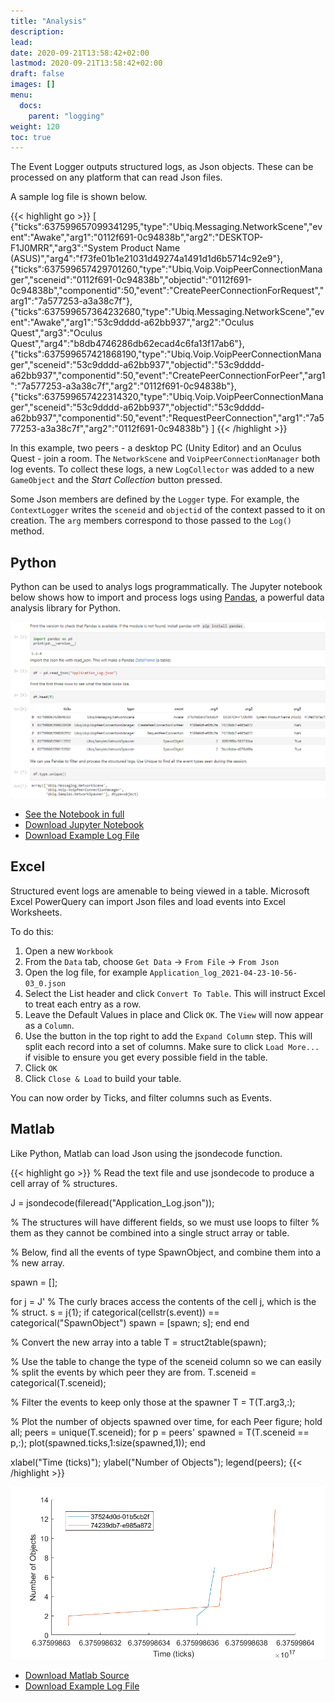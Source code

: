 ```yaml
---
title: "Analysis"
description: 
lead: 
date: 2020-09-21T13:58:42+02:00
lastmod: 2020-09-21T13:58:42+02:00
draft: false
images: []
menu:
  docs:
    parent: "logging"
weight: 120
toc: true
---
```


The Event Logger outputs structured logs, as Json objects. These can be processed on any platform that can read Json files.

A sample log file is shown below.

{{< highlight go >}} 
[
{"ticks":637599657099341295,"type":"Ubiq.Messaging.NetworkScene","event":"Awake","arg1":"0112f691-0c94838b","arg2":"DESKTOP-F1J0MRR","arg3":"System Product Name (ASUS)","arg4":"f73fe01b1e21031d49274a1491d1d6b5714c92e9"},
{"ticks":637599657429701260,"type":"Ubiq.Voip.VoipPeerConnectionManager","sceneid":"0112f691-0c94838b","objectid":"0112f691-0c94838b","componentid":50,"event":"CreatePeerConnectionForRequest","arg1":"7a577253-a3a38c7f"},
{"ticks":637599657364232680,"type":"Ubiq.Messaging.NetworkScene","event":"Awake","arg1":"53c9dddd-a62bb937","arg2":"Oculus Quest","arg3":"Oculus Quest","arg4":"b8db4746286db62ecad4c6fa13f17ab6"},
{"ticks":637599657421868190,"type":"Ubiq.Voip.VoipPeerConnectionManager","sceneid":"53c9dddd-a62bb937","objectid":"53c9dddd-a62bb937","componentid":50,"event":"CreatePeerConnectionForPeer","arg1":"7a577253-a3a38c7f","arg2":"0112f691-0c94838b"},
{"ticks":637599657422314320,"type":"Ubiq.Voip.VoipPeerConnectionManager","sceneid":"53c9dddd-a62bb937","objectid":"53c9dddd-a62bb937","componentid":50,"event":"RequestPeerConnection","arg1":"7a577253-a3a38c7f","arg2":"0112f691-0c94838b"}
]
{{< /highlight >}}

In this example, two peers - a desktop PC (Unity Editor) and an Oculus Quest - join a room. The `NetworkScene` and `VoipPeerConnectionManager` both log events. To collect these logs, a new `LogCollector` was added to a new `GameObject` and the *Start Collection* button pressed.

Some Json members are defined by the `Logger` type. For example, the `ContextLogger` writes the `sceneid` and `objectid` of the context passed to it on creation. The `arg` members correspond to those passed to the `Log()` method.

## Python

Python can be used to analys logs programmatically. The Jupyter notebook below shows how to import and process logs using [Pandas](https://pandas.pydata.org/), a powerful data analysis library for Python.

![python](python.png)

* [See the Notebook in full](https://ucl-vr.github.io/ubiq/html/b27a1510-38ec-4821-92b1-478dcbcf1ab1.html)
* [Download Jupyter Notebook](https://ucl-vr.github.io/ubiq/files/Application_Log.ipynb)
* [Download Example Log File](https://ucl-vr.github.io/ubiq/files/Application_Log.json)

## Excel

Structured event logs are amenable to being viewed in a table. Microsoft Excel PowerQuery can import Json files and load events into Excel Worksheets.

To do this:

1. Open a new `Workbook`
2. From the `Data` tab, choose `Get Data` -> `From File` -> `From Json`
3. Open the log file, for example `Application_log_2021-04-23-10-56-03_0.json`
4. Select the List header and click `Convert To Table`. This will instruct Excel to treat each entry as a row.
5. Leave the Default Values in place and Click `OK`. The `View` will now appear as a `Column`.
6. Use the button in the top right to add the `Expand Column` step. This will split each record into a set of columns. Make sure to click `Load More...` if visible to ensure you get every possible field in the table.
7. Click `OK`
8. Click `Close & Load` to build your table.

You can now order by Ticks, and filter columns such as Events.

## Matlab

Like Python, Matlab can load Json using the jsondecode function.

{{< highlight go >}} 
% Read the text file and use jsondecode to produce a cell array of
% structures.

J = jsondecode(fileread("Application_Log.json"));

% The structures will have different fields, so we must use loops to filter
% them as they cannot be combined into a single struct array or table.

% Below, find all the events of type SpawnObject, and combine them into a
% new array.

spawn = [];

for j = J'
   % The curly braces access the contents of the cell j, which is the
   % struct.
   s = j{1};
    if categorical(cellstr(s.event)) == categorical("SpawnObject")
        spawn = [spawn; s];
    end
end

% Convert the new array into a table
T = struct2table(spawn);

% Use the table to change the type of the sceneid column so we can easily
% split the events by which peer they are from.
T.sceneid = categorical(T.sceneid);

% Filter the events to keep only those at the spawner
T = T(T.arg3,:);

% Plot the number of objects spawned over time, for each Peer
figure;
hold all;
peers = unique(T.sceneid);
for p = peers'
   spawned = T(T.sceneid == p,:);
   plot(spawned.ticks,1:size(spawned,1));
end

xlabel("Time (ticks)");
ylabel("Number of Objects");
legend(peers);
 {{< /highlight >}}

![matlab](matlab.png)

* [Download Matlab Source](https://ucl-vr.github.io/ubiq/files/Application_Log.m)
* [Download Example Log File](https://ucl-vr.github.io/ubiq/files/Application_Log.json)
